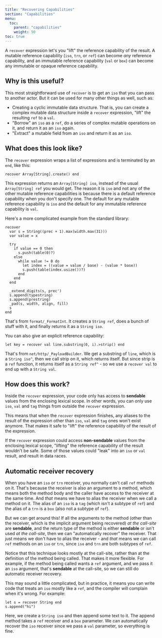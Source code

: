 ```yaml
---
title: "Recovering Capabilities"
section: "Capabilities"
menu:
  toc:
    parent: "capabilities"
    weight: 50
toc: true
---
```


A `recover` expression let's you "lift" the reference capability of the result. A mutable reference capability (`iso`, `trn`, or `ref`) can become _any_ reference capability, and an immutable reference capability (`val` or `box`) can become any immutable or opaque reference capability.

## Why is this useful?

This most straightforward use of `recover` is to get an `iso` that you can pass to another actor. But it can be used for many other things as well, such as:

* Creating a cyclic immutable data structure. That is, you can create a complex mutable data structure inside a `recover` expression, "lift" the resulting `ref` to a `val`.
* "Borrow" an `iso` as a `ref`, do a series of complex mutable operations on it, and return it as an `iso` again.
* "Extract" a mutable field from an `iso` and return it as an `iso`.

## What does this look like?

The `recover` expression wraps a list of expressions and is terminated by an `end`, like this:

```pony
recover Array[String].create() end
```

This expression returns an `Array[String] iso`, instead of the usual `Array[String] ref` you would get. The reason it is `iso` and not any of the other mutable reference capabilities is because there is a default reference capability when you don't specify one. The default for any mutable reference capability is `iso` and the default for any immutable reference capability is `val`.

Here's a more complicated example from the standard library:

```pony
recover
  var s = String((prec + 1).max(width.max(31)))
  var value = x

  try
    if value == 0 then
      s.push(table(0)?)
    else
      while value != 0 do
        let index = ((value = value / base) - (value * base))
        s.push(table(index.usize())?)
      end
    end
  end

  _extend_digits(s, prec')
  s.append(typestring)
  s.append(prestring)
  _pad(s, width, align, fill)
  s
end
```

That's from `format/_FormatInt`. It creates a `String ref`, does a bunch of stuff with it, and finally returns it as a `String iso`.

You can also give an explicit reference capability:

```pony
let key = recover val line.substring(0, i).>strip() end
```

That's from `net/http/_PayloadBuilder`. We get a substring of `line`, which is a `String iso^`, then we call strip on it, which returns itself. But since strip is a `ref` function, it returns itself as a `String ref^` - so we use a `recover val` to end up with a `String val`.

## How does this work?

Inside the `recover` expression, your code only has access to __sendable__ values from the enclosing lexical scope. In other words, you can only use `iso`, `val` and `tag` things from outside the `recover` expression.

This means that when the `recover` expression finishes, any aliases to the result of the expression other than `iso`, `val` and `tag` ones won't exist anymore. That makes it safe to "lift" the reference capability of the result of the expression.

If the `recover` expression could access __non-sendable__ values from the enclosing lexical scope, "lifting" the reference capability of the result wouldn't be safe. Some of those values could "leak" into an `iso` or `val` result, and result in data races.

## Automatic receiver recovery

When you have an `iso` or `trn` receiver, you normally can't call `ref` methods on it. That's because the receiver is also an argument to a method, which means both the method body and the caller have access to the receiver at the same time. And _that_ means we have to alias the receiver when we call a method on it. The alias of an `iso` is a `tag` (which isn't a subtype of `ref`) and the alias of a `trn` is a `box` (also not a subtype of `ref`).

But we can get around this! If all the arguments to the method (other than the receiver, which is the implicit argument being recovered) _at the call-site_ are __sendable__, and the return type of the method is either __sendable__ or isn't used _at the call-site_, then we can "automatically recover" the receiver. That just means we don't have to alias the receiver - and _that_ means we can call `ref` methods on an `iso` or `trn`, since `iso` and `trn` are both subtypes of `ref`.

Notice that this technique looks mostly at the call-site, rather than at the definition of the method being called. That makes it more flexible. For example, if the method being called wants a `ref` argument, and we pass it an `iso` argument, that's __sendable__ at the call-site, so we can still do automatic receiver recovery.

This may sound a little complicated, but in practice, it means you can write code that treats an `iso` mostly like a `ref`, and the compiler will complain when it's wrong. For example:

```pony
let s = recover String end
s.append("hi")
```

Here, we create a `String iso` and then append some text to it. The append method takes a `ref` receiver and a `box` parameter. We can automatically recover the `iso` receiver since we pass a `val` parameter, so everything is fine.
